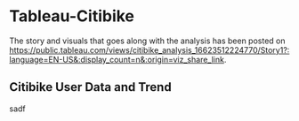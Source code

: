 # Tableau-Citibike

The story and visuals that goes along with the analysis has been posted on https://public.tableau.com/views/citibike_analysis_16623512224770/Story1?:language=EN-US&:display_count=n&:origin=viz_share_link.

## Citibike User Data and Trend

sadf
